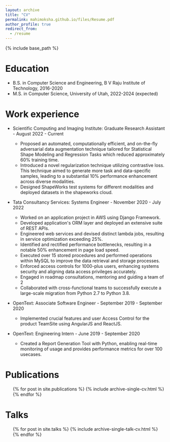 ```yaml
---
layout: archive
title: "CV"
permalink: mahimoksha.github.io/files/Resume.pdf
author_profile: true
redirect_from:
  - /resume
---
```


{% include base_path %}

Education
======
* B.S. in Computer Science and Engineering, B V Raju Institute of Technology, 2016-2020
* M.S. in Computer Science, University of Utah, 2022-2024 (expected)
<!-- * Ph.D in Version Control Theory, GitHub University, 2018 (expected) -->

Work experience
======
* Scientific Computing and Imaging Institute: Graduate Research Assistant - August 2022 - Current
  * Proposed an automated, computationally efficient, and on-the-fly adversarial data augmentation technique tailored for Statistical Shape Modeling and Regression Tasks which reduced approximately 60% training time.
  * Introduced a novel regularization technique utilizing contrastive loss. This technique aimed to generate more task and data-specific samples, leading to a substantial 10% performance enhancement across diverse modalities.
  * Designed ShapeWorks test systems for different modalities and deployed datasets in the shapeworks cloud.

* Tata Consultancy Services: Systems Engineer - November 2020 - July 2022
  * Worked on an application project in AWS using Django Framework.
  * Developed application's ORM layer and deployed an extensive suite of REST APIs.
  * Engineered web services and devised distinct lambda jobs, resulting in service optimization exceeding 25%.
  * Identified and rectified performance bottlenecks, resulting in a notable 50% enhancement in page load speed.
  * Executed over 15 stored procedures and performed operations within MySQL to improve the data retrieval and storage processes.
  * Enforced access controls for 1000-plus users, enhancing systems security and aligning data access privileges accurately.
  * Engaged in roadmap consultations, mentoring and guiding a team of 2
  * Collaborated with cross-functional teams to successfully execute a large-scale migration from Python 2.7 to Python 3.8.
* OpenText: Associate Software Engineer - September 2019 - September 2020
  * Implemented crucial features and user Access Control for the product TeamSite using AngularJS and ReactJS.
* OpenText: Engineering Intern - June 2019 - September 2020
  * Created a Report Generation Tool with Python, enabling real-time monitoring of usage and provides performance metrics for over 100 usecases.

<!-- Skills
======
* Skill 1
* Skill 2
  * Sub-skill 2.1
  * Sub-skill 2.2
  * Sub-skill 2.3
* Skill 3 -->

Publications
======
  <ul>{% for post in site.publications %}
    {% include archive-single-cv.html %}
  {% endfor %}</ul>
  
Talks
======
  <ul>{% for post in site.talks %}
    {% include archive-single-talk-cv.html %}
  {% endfor %}</ul>
  
<!-- Teaching
======
  <ul>{% for post in site.teaching %}
    {% include archive-single-cv.html %}
  {% endfor %}</ul> -->
  
<!-- Service and leadership
======
* Currently signed in to 43 different slack teams -->
